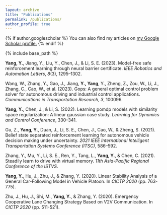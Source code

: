 ```yaml
---
layout: archive
title: "Publications"
permalink: /publications/
author_profile: true
---
```


{% if author.googlescholar %}
  You can also find my articles on <u><a href="{{author.googlescholar}}">my Google Scholar profile</a>.</u>
{% endif %}

{% include base_path %}

<!--
{% for post in site.publications reversed %}
  {% include archive-single.html %}
{% endfor %}
-->

**Yang, Y.**, Jiang, Y., Liu, Y., Chen, J., & Li, S. E. (2023). Model-free safe reinforcement learning through neural barrier certificate. *IEEE Robotics and Automation Letters*, *8*(3), 1295–1302.

<!-- **Yang, Y.**, Jiang, Y., Chen, J., Li, S. E., Gu, Z., Yin, Y., Zhang, Q., & Yu, K. (2023). Belief state actor-critic algorithm from separation principle for pomdp. 2023 American Control Conference (ACC). -->

Wang, W., Zhang, Y., Gao, J., Jiang, **Y., Yang**, Y., Zheng, Z., Zou, W., Li, J., Zhang, C., Cao, W., et al. (2023). Gops: A general optimal control problem solver for autonomous driving and industrial control applications. *Communications in Transportation Research*, *3*, 100096.

**Yang, Y.**, Chen, J., & Li, S. (2022). Learning pomdp models with similarity space regularization: A linear gaussian case study. *Learning for Dynamics and Control Conference*, 330–341.

Gu, Z., **Yang, Y.**, Duan, J., Li, S. E., Chen, J., Cao, W., & Zheng, S. (2021). Belief state separated reinforcement learning for autonomous vehicle decision making under uncertainty. *2021 IEEE International Intelligent Transportation Systems Conference (ITSC)*, 586–592.

Zhang, Y., Mu, Y., Li, S. E., Ren, Y., Tang, L., **Yang, Y.**, & Chen, C. (2021). Steadily learn to drive with virtual memory. *11th Asia-Pacific Regional Conference of the ISTVS*.

**Yang, Y.**, Hu, J., Zhu, J., & Zhang, Y. (2020). Linear Stability Analysis of a General Car-Following Model in Vehicle Platoon. In *CICTP 2020* (pp. 763-775).

Zhu, J., Hu, J., Shi, M., **Yang, Y.**, & Zhang, Y. (2020). Emergency Cooperative Lane Changing Strategy Based on V2V Communication. In *CICTP 2020* (pp. 511-521).